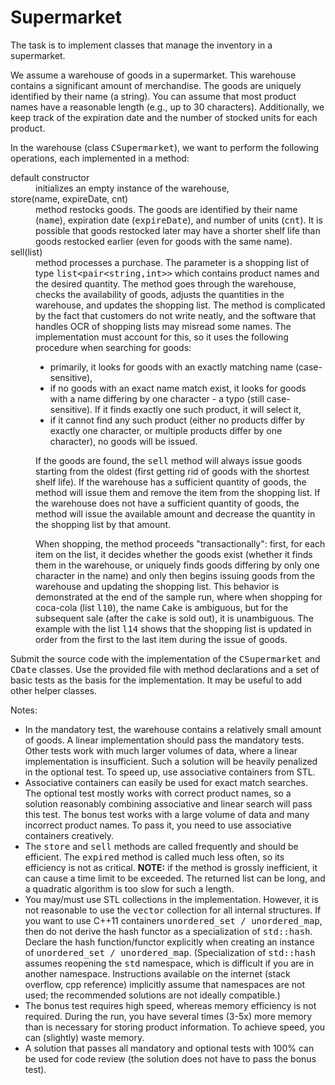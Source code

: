 <h1>Supermarket</h1>
<td class="lrtbCell" colspan="3" align="left"><p>The task is to implement classes that manage the inventory in a supermarket.</p>
<p>We assume a warehouse of goods in a supermarket. This warehouse contains a significant amount of merchandise. The goods are uniquely identified by their name (a string). You can assume that most product names have a reasonable length (e.g., up to 30 characters). Additionally, we keep track of the expiration date and the number of stocked units for each product.</p>
<p>In the warehouse (class <tt>CSupermarket</tt>), we want to perform the following operations, each implemented in a method:</p>
<dl>
  <dt>default constructor</dt><dd>initializes an empty instance of the warehouse,</dd>
  <dt>store(name, expireDate, cnt)</dt><dd>method restocks goods. The goods are identified by their name (<tt>name</tt>), expiration date (<tt>expireDate</tt>), and number of units (<tt>cnt</tt>). It is possible that goods restocked later may have a shorter shelf life than goods restocked earlier (even for goods with the same name).</dd>
  <dt>sell(list)</dt><dd>method processes a purchase. The parameter is a shopping list of type <tt>list&lt;pair&lt;string,int&gt;&gt;</tt> which contains product names and the desired quantity. The method goes through the warehouse, checks the availability of goods, adjusts the quantities in the warehouse, and updates the shopping list. The method is complicated by the fact that customers do not write neatly, and the software that handles OCR of shopping lists may misread some names. The implementation must account for this, so it uses the following procedure when searching for goods:
    <ul>
     <li>primarily, it looks for goods with an exactly matching name (case-sensitive),</li>
     <li>if no goods with an exact name match exist, it looks for goods with a name differing by one character - a typo (still case-sensitive). If it finds exactly one such product, it will select it,</li>
     <li>if it cannot find any such product (either no products differ by exactly one character, or multiple products differ by one character), no goods will be issued.</li>
    </ul>
    <p>If the goods are found, the <tt>sell</tt> method will always issue goods starting from the oldest (first getting rid of goods with the shortest shelf life). If the warehouse has a sufficient quantity of goods, the method will issue them and remove the item from the shopping list. If the warehouse does not have a sufficient quantity of goods, the method will issue the available amount and decrease the quantity in the shopping list by that amount.</p>
<p>When shopping, the method proceeds "transactionally": first, for each item on the list, it decides whether the goods exist (whether it finds them in the warehouse, or uniquely finds goods differing by only one character in the name) and only then begins issuing goods from the warehouse and updating the shopping list. This behavior is demonstrated at the end of the sample run, where when shopping for coca-cola (list <tt>l10</tt>), the name <tt>Cake</tt> is ambiguous, but for the subsequent sale (after the <tt>cake</tt> is sold out), it is unambiguous. The example with the list <tt>l14</tt> shows that the shopping list is updated in order from the first to the last item during the issue of goods.</p></dd>
</dl>
<p>Submit the source code with the implementation of the <tt>CSupermarket</tt> and <tt>CDate</tt> classes. Use the provided file with method declarations and a set of basic tests as the basis for the implementation. It may be useful to add other helper classes.</p>
<p>Notes:</p>
<ul>
 <li>In the mandatory test, the warehouse contains a relatively small amount of goods. A linear implementation should pass the mandatory tests. Other tests work with much larger volumes of data, where a linear implementation is insufficient. Such a solution will be heavily penalized in the optional test. To speed up, use associative containers from STL.</li>
 <li>Associative containers can easily be used for exact match searches. The optional test mostly works with correct product names, so a solution reasonably combining associative and linear search will pass this test. The bonus test works with a large volume of data and many incorrect product names. To pass it, you need to use associative containers creatively.</li>
 <li>The <tt>store</tt> and <tt>sell</tt> methods are called frequently and should be efficient. The <tt>expired</tt> method is called much less often, so its efficiency is not as critical. <b>NOTE:</b> if the method is grossly inefficient, it can cause a time limit to be exceeded. The returned list can be long, and a quadratic algorithm is too slow for such a length.</li>
 <li>You may/must use STL collections in the implementation. However, it is not reasonable to use the <tt>vector</tt> collection for all internal structures. If you want to use C++11 containers <tt>unordered_set / unordered_map</tt>, then do not derive the hash functor as a specialization of <tt>std::hash</tt>. Declare the hash function/functor explicitly when creating an instance of <tt>unordered_set / unordered_map</tt>. (Specialization of <tt>std::hash</tt> assumes reopening the <tt>std</tt> namespace, which is difficult if you are in another namespace. Instructions available on the internet (stack overflow, cpp reference) implicitly assume that namespaces are not used; the recommended solutions are not ideally compatible.)</li>
 <li>The bonus test requires high speed, whereas memory efficiency is not required. During the run, you have several times (3-5x) more memory than is necessary for storing product information. To achieve speed, you can (slightly) waste memory.</li>
 <li>A solution that passes all mandatory and optional tests with 100% can be used for code review (the solution does not have to pass the bonus test).</li>
</ul>     
</td>
